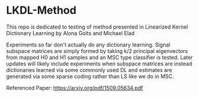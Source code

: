 # LKDL-Method
This repo is dedicated to testing of method presented in Linearized Kernel Dictionary Learning by Alona Golts and Michael Elad

Experiments so far don't actually do any dictionary learning. Signal subspace matrices are simply formed by taking k/2 principal eigenvectors from mapped H0 and H1 samples and an MSC type classifier is tested. Later updates will likely include experiments when subspace matrices are instead dictionaries learned via some commonly used DL and estimates are generated via some sparse coding rather than LS like we do in MSC.

Referenced Paper: https://arxiv.org/pdf/1509.05634.pdf
